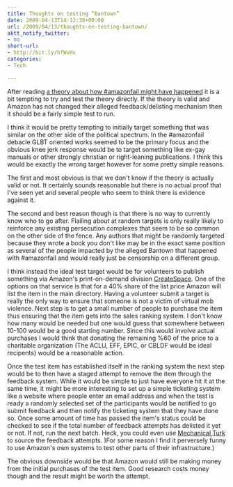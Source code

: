 ```yaml
---
title: Thoughts on testing “Bantown”
date: 2009-04-13T14:12:38+00:00
url: /2009/04/13/thoughts-on-testing-bantown/
aktt_notify_twitter:
- no
short-url:
- http://bit.ly/hfWvHx
categories:
- Tech

---
```

<div class='microid-mailto+http:sha1:95320beb549516ea207e63685366c2c540f6126e'>

After reading <a href="http://tehdely.livejournal.com/88823.html">a theory about how #amazonfail might have happened</a> it is a bit tempting to try and test the theory directly. If the theory is valid and Amazon has not changed their alleged feedback/delisting mechanism then it should be a fairly simple test to run.

I think it would be pretty tempting to initially target something that was similar on the other side of the political spectrum. In the #amazonfail debacle GLBT oriented works seemed to be the primary focus and the obvious knee jerk response would be to target something like ex-gay manuals or other strongly christian or right-leaning publications. I think this would be exactly the wrong target however for some pretty simple reasons.

The first and most obvious is that we don't know if the theory is actually valid or not. It certainly sounds reasonable but there is no actual proof that I've seen yet and several people who seem to think there is evidence against it.

The second and best reason though is that there is no way to currently know who to go after. Flailing about at random targets is only really likely to reinforce any existing persecution complexes that seem to be so common on the other side of the fence. Any authors that might be randomly targeted because they wrote a book you don't like may be in the exact same position as several of the people impacted by the alleged Bantown that happened with #amazonfail and would really just be censorship on a different group.

I think instead the ideal test target would be for volunteers to publish something via Amazon's print-on-demand division <a href="http://www.createspace.com">CreateSpace</a>. One of the options on that service is that for a 40% share of the list price Amazon will list the item in the main directory. Having a volunteer submit a target is really the only way to ensure that someone is not a victim of virtual mob violence. Next step is to get a small number of people to purchase the item thus ensuring that the item gets into the sales ranking system. I don't know how many would be needed but one would guess that somewhere between 10-100 would be a good starting number. Since this would involve actual purchases I would think that donating the remaining %60 of the price to a charitable organization (The ACLU, EFF, EPIC, or CBLDF would be ideal recipents) would be a reasonable action.

Once the test item has established itself in the ranking system the next step would be to then have a staged attempt to remove the item through the feedback system. While it would be simple to just have everyone hit it at the same time, it might be more interesting to set up a simple ticketing system like a website where people enter an email address and when the test is ready a randomly selected set of the participants would be notified to go submit feedback and then notify the ticketing system that they have done so. Once some amount of time has passed the item's status could be checked to see if the total number of feedback attempts has delisted it yet or not. If not, run the next batch. Heck, you could even use <a href="http://www.mturk.com">Mechanical Turk</a> to source the feedback attempts. )For some reason I find it perversely funny to use Amazon's own systems to test other parts of their infrastructure.)

The obvious downside would be that Amazon would still be making money from the initial purchases of the test item. Good research costs money though and the result might be worth the attempt.

